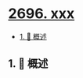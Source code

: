 # [2696. xxx](https://github.com/Tdahuyou/TNotes.leetcode/tree/main/notes/2696.%20xxx)

<!-- region:toc -->

- [1. 📝 概述](#1--概述)

<!-- endregion:toc -->

## 1. 📝 概述
